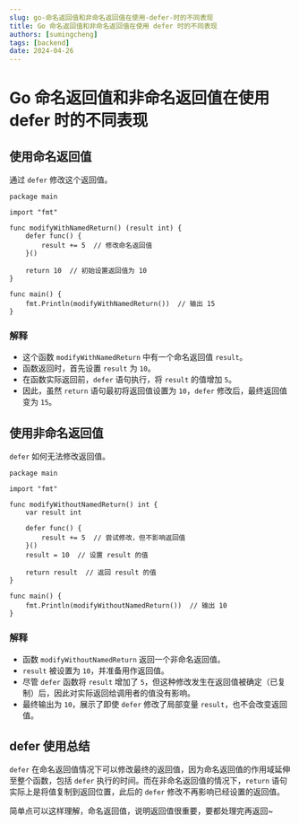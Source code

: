 ```yaml
---
slug: go-命名返回值和非命名返回值在使用-defer-时的不同表现
title: Go 命名返回值和非命名返回值在使用 defer 时的不同表现
authors: [sumingcheng]
tags: [backend]
date: 2024-04-26
---
```


# Go 命名返回值和非命名返回值在使用 defer 时的不同表现

## 使用命名返回值

通过 `defer` 修改这个返回值。

```
package main
​
import "fmt"
​
func modifyWithNamedReturn() (result int) {
    defer func() {
        result += 5  // 修改命名返回值
    }()

    return 10  // 初始设置返回值为 10
}
​
func main() {
    fmt.Println(modifyWithNamedReturn())  // 输出 15
}

```

### 解释

- 这个函数 `modifyWithNamedReturn` 中有一个命名返回值 `result`。
- 函数返回时，首先设置 `result` 为 `10`。
- 在函数实际返回前，`defer` 语句执行，将 `result` 的值增加 `5`。
- 因此，虽然 `return` 语句最初将返回值设置为 `10`，`defer` 修改后，最终返回值变为 `15`。

## 使用非命名返回值

`defer` 如何无法修改返回值。

```
package main
​
import "fmt"
​
func modifyWithoutNamedReturn() int {
    var result int

    defer func() {
        result += 5  // 尝试修改，但不影响返回值
    }()
    result = 10  // 设置 result 的值

    return result  // 返回 result 的值
}
​
func main() {
    fmt.Println(modifyWithoutNamedReturn())  // 输出 10
}

```

### 解释

- 函数 `modifyWithoutNamedReturn` 返回一个非命名返回值。
- `result` 被设置为 `10`，并准备用作返回值。
- 尽管 `defer` 函数将 `result` 增加了 `5`，但这种修改发生在返回值被确定（已复制）后，因此对实际返回给调用者的值没有影响。
- 最终输出为 `10`，展示了即使 `defer` 修改了局部变量 `result`，也不会改变返回值。

## defer 使用总结

`defer` 在命名返回值情况下可以修改最终的返回值，因为命名返回值的作用域延伸至整个函数，包括 `defer` 执行的时间。而在非命名返回值的情况下，`return` 语句实际上是将值复制到返回位置，此后的 `defer` 修改不再影响已经设置的返回值。

简单点可以这样理解，命名返回值，说明返回值很重要，要都处理完再返回~
